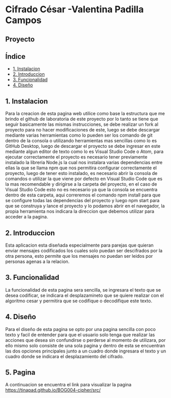 # Cifrado César -Valentina Padilla Campos


## Proyecto 

## Índice

* [1. Instalacion](#1-instalacion)
* [2. Introduccion](#2-introduccion)
* [3. Funcionalidad](#3-funcionalidad)
* [4. Diseño](#4-diseño)


## 1. Instalacion

Para la creacion de esta pagina web utilice como base la estructura que me brindo el github de laboratoria de este proyecto por lo tanto se tiene que seguir basicamente las mismas instrucciones, se debe realizar un fork al proyecto para no hacer modificaciones de este, luego se debe descargar mediante varias herramientas como lo pueden ser los comando de git dentro de la consola o utilizando herramientas mas sencillas como lo es GitHub Desktop, luego de descargar el proyecto se debe ingresar en este mediante algun editor de texto como lo es Visual Studio Code o Atom, para ejecutar correctamente el proyecto es necesario tener previamente instalado la libreria Node.js la cual nos instalara varias dependencias entre ellas la que se llama npm que nos permitira configurar correctamente el proyecto, luego de tener esto instalado, es necesario abrir la consola de comandos o utilizar la que viene por defecto en Visual Studio Code que es la mas recomendable y dirigirse a la carpeta del proyecto, en el caso de Visual Studio Code esto no es necesario ya que la consola se encuentra dentro de esta carpeta, aqui correremos el comando npm install para que se configure todas las dependencias del proyecto y luego npm start para que se construya y lance el proyecto y lo podamos abrir en el navegador, la propia herramienta nos indicara la direccion que debemos utilizar para acceder a la pagina.

## 2. Introduccion

Esta aplicacion esta diseñada especialmente para parejas que quieran enviar mensajes codificados los cuales solo puedan ser descifrados por la otra persona, esto permite que los mensajes no puedan ser leidos por personas agenas a la relacion.

## 3. Funcionalidad

La funcionalidad de esta pagina sera sencilla, se ingresara el texto que se desea codificar, se indicara el desplazamineto que se quiere realizar con el algoritmo cesar y permitira que se codifique o decodifique este texto.

## 4. Diseño

Para el diseño de esta pagina se opto por una pagina sencilla con poco texto y facil de entender para que el usuario solo tenga que realizar las acciones que desea sin confundirse o perderse al momento de utilizara, por ello mismo solo consiste de una sola pagina y dentro de esta se encuentran las dos opciones principales junto a un cuadro donde ingresara el texto y un cuadro donde se indicara el desplazamiento del cifrado.


## 5. Pagina

A continuacion se encuentra el link para visualizar la pagina
https://tinapad.github.io/BOG004-cipher/src/